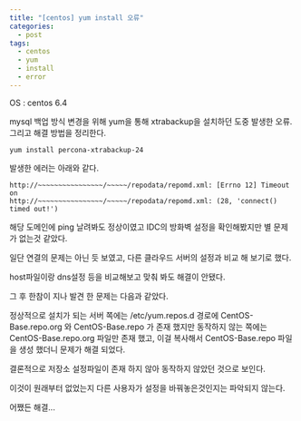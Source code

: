 ```yaml
---
title: "[centos] yum install 오류"
categories:
  - post
tags:
  - centos
  - yum
  - install
  - error
---
```


OS : centos 6.4

mysql 백업 방식 변경을 위해 yum을 통해 xtrabackup을 설치하던 도중 발생한 오류. 그리고 해결 방법을 정리한다.

```
yum install percona-xtrabackup-24
```

발생한 에러는 아래와 같다.

```
http://~~~~~~~~~~~~~~~~/~~~~~/repodata/repomd.xml: [Errno 12] Timeout on 
http://~~~~~~~~~~~~~~~~/~~~~~/repodata/repomd.xml: (28, 'connect() timed out!')
``` 

해당 도메인에 ping 날려봐도 정상이였고
IDC의 방화벽 설정을 확인해봤지만 별 문제가 없는것 같았다.

일단 연결의 문제는 아닌 듯 보였고, 
다른 클라우드 서버의 설정과 비교 해 보기로 했다.

host파일이랑 dns설정 등을 비교해보고 맞춰 봐도 해결이 안됐다.
 
그 후 한참이 지나 발견 한 문제는 다음과 같았다.

정상적으로 설치가 되는 서버 쪽에는 /etc/yum.repos.d 경로에 CentOS-Base.repo.org 와 CentOS-Base.repo 가 존재 했지만 
동작하지 않는 쪽에는 CentOS-Base.repo.org 파일만 존재 했고, 이걸 복사해서 CentOS-Base.repo 파일을 생성 했더니 문제가 해결 되었다.

결론적으로 저장소 설정파일이 존재 하지 않아 동작하지 않았던 것으로 보인다.

이것이 원래부터 없었는지 다른 사용자가 설정을 바꿔놓은것인지는 파악되지 않는다.

어쨌든 해결...
